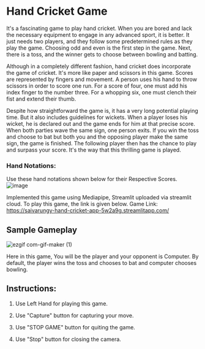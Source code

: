 # Hand Cricket Game 

It's a fascinating game to play hand cricket. When you are bored and lack the necessary equipment to engage in any advanced sport, it is better. It just needs two players, and they follow some predetermined rules as they play the game. Choosing odd and even is the first step in the game. Next, there is a toss, and the winner gets to choose between bowling and batting.

Although in a completely different fashion, hand cricket does incorporate the game of cricket. It's more like paper and scissors in this game. Scores are represented by fingers and movement. A person uses his hand to throw scissors in order to score one run. For a score of four, one must add his index finger to the number three. For a whopping six, one must clench their fist and extend their thumb.

Despite how straightforward the game is, it has a very long potential playing time. But it also includes guidelines for wickets. When a player loses his wicket, he is declared out and the game ends for him at that precise score. When both parties wave the same sign, one person exits. If you win the toss and choose to bat but both you and the opposing player make the same sign, the game is finished. The following player then has the chance to play and surpass your score. It's the way that this thrilling game is played.

### Hand Notations:
Use these hand notations shown below for their Respective Scores.
![image](https://user-images.githubusercontent.com/74461415/179610562-617b3e8a-db4a-4df1-a864-7179a5f99e76.png)


Implemented this game using Mediapipe, Streamlit uploaded via streamlit cloud. To play this game, the link is given below.
Game Link: https://saivarungy-hand-cricket-app-5w2a9g.streamlitapp.com/

## Sample Gameplay
![ezgif com-gif-maker (1)](https://user-images.githubusercontent.com/74461415/179603110-b67238da-c6e5-4a99-9217-f44f286b0486.gif) 

Here in this game, You will be the player and your opponent is Computer. By default, the player wins the toss and chooses to bat and computer chooses bowling.

## Instructions:
1. Use Left Hand for playing this game.

2. Use "Capture" button for capturing your move.

3. Use "STOP GAME" button for quiting the game.

4. Use "Stop" button for closing the camera. 

